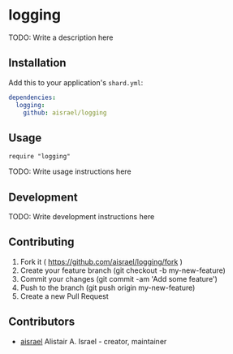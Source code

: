 # logging

TODO: Write a description here

## Installation

Add this to your application's `shard.yml`:

```yaml
dependencies:
  logging:
    github: aisrael/logging
```

## Usage

```crystal
require "logging"
```

TODO: Write usage instructions here

## Development

TODO: Write development instructions here

## Contributing

1. Fork it ( https://github.com/aisrael/logging/fork )
2. Create your feature branch (git checkout -b my-new-feature)
3. Commit your changes (git commit -am 'Add some feature')
4. Push to the branch (git push origin my-new-feature)
5. Create a new Pull Request

## Contributors

- [aisrael](https://github.com/aisrael) Alistair A. Israel - creator, maintainer
